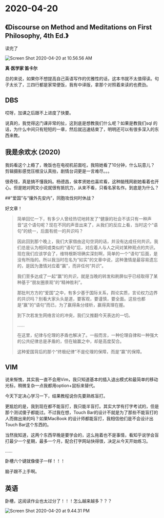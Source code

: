 # 2020-04-20

## 《Discourse on Method and Meditations on First Philosophy, 4th Ed.》

读完了

 ![Screen Shot 2020-04-20 at 10.56.56 AM](https://tva1.sinaimg.cn/large/007S8ZIlly1ge01sr0wt5j31gs0tsnd6.jpg)

**真·医学家 笛卡尔**

总的来说，如果你不想提高自己英语写作的优雅性的话，这本书就不太值得读。句子太长了，三四行都是家常便饭，我有中译版，拿那个对照着来读的也费劲。

## DBS

哎呀，加课之后跟不上进度了快要。

说真的，我觉得这门课非常的扯，这到底是想教我们什么呢？如果是教我们sql 的话，为什么中间只有短短的一章，然后就迅速结束了，明明还可以有很多深入的东西来教。

## 我是余欢水 (2020)

我妈看这个上瘾了，晚饭也在电视机前面吃，我陪她看了10分钟，什么玩意儿？剪辑摄影感觉压根没认真拍，剧情台词更是一言难尽。。。

很奇怪，真是搞不懂我妈。杨德昌，侯孝贤她也喜欢看，这种脑残网剧她看着也开心。但是她对网文小说就很有抵抗力，从来不看，只看名家名作。到底是为什么？

##“爱国”与“攘外先安内”，同胞攻伐何时休战？

好文章！

> 简单回忆一下，有多少人曾经热切地转发了“健康的社会不该只有一种声音”这个语句呢？现在不同的声音出来了，从我们的反应上看，当时这个“语句”的统一，后面有统一的共识吗？
>
> 因此回到那个晚上，我们大家借由这句空洞的话，并没有达成任何共识。我们总是认为相同或类似的“语句”后，对应着人与人之间对某种观点的共识。现在我们应该学会了，维特根斯坦确实深刻啊，简单的一个“语句”后面，是没有所指的。所以我当时在名为“如实”的文章中说，这种激情是最容易遗忘的，是因为激情对应着“赢”，而非任何“共识”。
>
> 我们至多达成了一起“赢”的共识，就是当晚的转发和刷屏似乎已经取得了某种基于“朋友圈景观”的“精神胜利”。
>
> 那批判方方的“爱国”之中，有多少基于国际关系，舆论实质，言论权力边界的共识吗？别看大家头头是道，要客观，要谨慎，要全面。这些也都是“赢”的“语句”而已，为了赢得条分缕析，赢得真理在握。
>
> 到下次若发生网络言论的冲突，我们又推翻今天表达的一切。
>
> ……
>
> 在这里，纪律与伦理的矛盾也解决了。一般而言，一种伦理自律和一种强大的公共纪律总是矛盾的，但在输赢之中，却是高度契合。
>
> 这种爱国背后的那个“终极纪律”不是伦理的保障，而是“赢”的保障。

## VIM

说来惭愧，其实我一直不会用Vim，我只知道基本的插入退出模式和最简单的移动光标，稍微复杂一点我都用option+鼠标来替代。

今天下定决心学习一下，结果教程说你先要熟练盲打。

更尴尬的是，我到现在都不能盲打，我只能半盲打。其实大学有打字考试的，但是那个测试傻子都能过。不过我在想，Touch Bar的设计不就是为了那些不能盲打的人而做出来的吗？如果MacBook 的设计师都能盲打，我相信他们是不会设计出Touch Bar这个东西的。

当然我知道，这两个东西早晚是要学会的，这么拖着也不是事情，看知乎说学会盲打最少一个星期，最多一个月，配合打字网站快得很，决定从今天开始练习。

……

卧槽六个键就像傻子一样！！！

脑子跟不上手啊。

## 英语

卧槽，这阅读作业也太过分了！！！怎么越来越多？？？

![Screen Shot 2020-04-20 at 9.44.31 PM](https://tva1.sinaimg.cn/large/007S8ZIlly1ge0khbok7jj31c00u0b2b.jpg)





